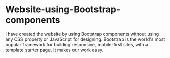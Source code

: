 # Website-using-Bootstrap-components
I have created the website by using Bootstrap components without using any CSS property or JavaScript for designing.  Bootstrap is the world's most popular framework for building responsive, mobile-first sites, with  a template starter page. It makes our work easy.
